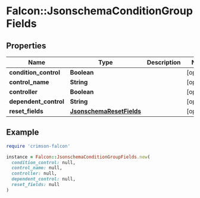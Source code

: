 # Falcon::JsonschemaConditionGroupFields

## Properties

| Name | Type | Description | Notes |
| ---- | ---- | ----------- | ----- |
| **condition_control** | **Boolean** |  | [optional] |
| **control_name** | **String** |  | [optional] |
| **controller** | **Boolean** |  | [optional] |
| **dependent_control** | **String** |  | [optional] |
| **reset_fields** | [**JsonschemaResetFields**](JsonschemaResetFields.md) |  | [optional] |

## Example

```ruby
require 'crimson-falcon'

instance = Falcon::JsonschemaConditionGroupFields.new(
  condition_control: null,
  control_name: null,
  controller: null,
  dependent_control: null,
  reset_fields: null
)
```

